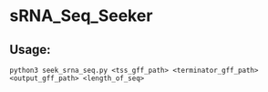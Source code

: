 # sRNA_Seq_Seeker
## Usage:
~~~~
python3 seek_srna_seq.py <tss_gff_path> <terminator_gff_path> <output_gff_path> <length_of_seq>
~~~~
